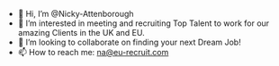 - 👋 Hi, I’m @Nicky-Attenborough
- 👀 I’m interested in meeting and recruiting Top Talent to work for our amazing Clients in the UK and EU.
- 💞️ I’m looking to collaborate on finding your next Dream Job!  
- 📫 How to reach me:  na@eu-recruit.com 

<!---
Nicky-Attenborough/Nicky-Attenborough is a ✨ special ✨ repository because its `README.md` (this file) appears on your GitHub profile.
You can click the Preview link to take a look at your changes.
--->
